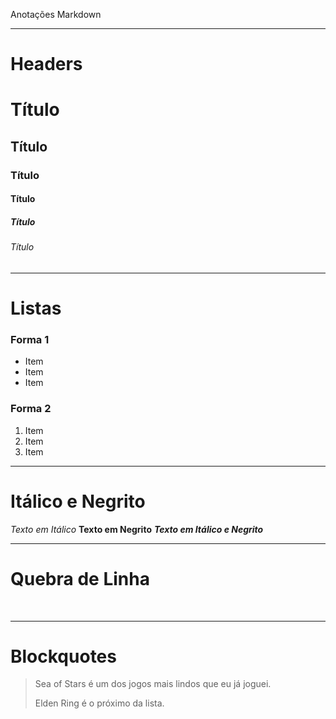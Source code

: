  Anotações Markdown
 
***
# Headers
# Título 
## Título
### Título 
#### Título 
##### Título 
###### Título 

***
# Listas

### Forma 1
 * Item
 * Item
 * Item
 
### Forma 2
1. Item
2. Item
3. Item

*** 
# Itálico e Negrito
_Texto em Itálico_
**Texto em Negrito**
**_Texto em Itálico e Negrito_**

***
# Quebra de Linha
<br/>

***
 # Blockquotes
 > Sea of Stars é um dos jogos mais lindos que eu já joguei.
 >
 > Elden Ring é o próximo da lista.

